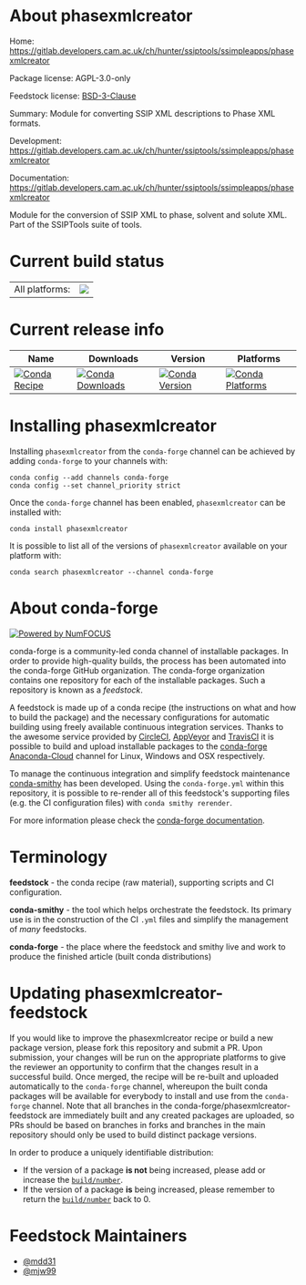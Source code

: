 About phasexmlcreator
=====================

Home: https://gitlab.developers.cam.ac.uk/ch/hunter/ssiptools/ssimpleapps/phasexmlcreator

Package license: AGPL-3.0-only

Feedstock license: [BSD-3-Clause](https://github.com/conda-forge/phasexmlcreator-feedstock/blob/master/LICENSE.txt)

Summary: Module for converting SSIP XML descriptions to Phase XML formats.

Development: https://gitlab.developers.cam.ac.uk/ch/hunter/ssiptools/ssimpleapps/phasexmlcreator

Documentation: https://gitlab.developers.cam.ac.uk/ch/hunter/ssiptools/ssimpleapps/phasexmlcreator

Module for the conversion of SSIP XML to phase, solvent and solute XML.
Part of the SSIPTools suite of tools.


Current build status
====================


<table><tr><td>All platforms:</td>
    <td>
      <a href="https://dev.azure.com/conda-forge/feedstock-builds/_build/latest?definitionId=14130&branchName=master">
        <img src="https://dev.azure.com/conda-forge/feedstock-builds/_apis/build/status/phasexmlcreator-feedstock?branchName=master">
      </a>
    </td>
  </tr>
</table>

Current release info
====================

| Name | Downloads | Version | Platforms |
| --- | --- | --- | --- |
| [![Conda Recipe](https://img.shields.io/badge/recipe-phasexmlcreator-green.svg)](https://anaconda.org/conda-forge/phasexmlcreator) | [![Conda Downloads](https://img.shields.io/conda/dn/conda-forge/phasexmlcreator.svg)](https://anaconda.org/conda-forge/phasexmlcreator) | [![Conda Version](https://img.shields.io/conda/vn/conda-forge/phasexmlcreator.svg)](https://anaconda.org/conda-forge/phasexmlcreator) | [![Conda Platforms](https://img.shields.io/conda/pn/conda-forge/phasexmlcreator.svg)](https://anaconda.org/conda-forge/phasexmlcreator) |

Installing phasexmlcreator
==========================

Installing `phasexmlcreator` from the `conda-forge` channel can be achieved by adding `conda-forge` to your channels with:

```
conda config --add channels conda-forge
conda config --set channel_priority strict
```

Once the `conda-forge` channel has been enabled, `phasexmlcreator` can be installed with:

```
conda install phasexmlcreator
```

It is possible to list all of the versions of `phasexmlcreator` available on your platform with:

```
conda search phasexmlcreator --channel conda-forge
```


About conda-forge
=================

[![Powered by NumFOCUS](https://img.shields.io/badge/powered%20by-NumFOCUS-orange.svg?style=flat&colorA=E1523D&colorB=007D8A)](http://numfocus.org)

conda-forge is a community-led conda channel of installable packages.
In order to provide high-quality builds, the process has been automated into the
conda-forge GitHub organization. The conda-forge organization contains one repository
for each of the installable packages. Such a repository is known as a *feedstock*.

A feedstock is made up of a conda recipe (the instructions on what and how to build
the package) and the necessary configurations for automatic building using freely
available continuous integration services. Thanks to the awesome service provided by
[CircleCI](https://circleci.com/), [AppVeyor](https://www.appveyor.com/)
and [TravisCI](https://travis-ci.com/) it is possible to build and upload installable
packages to the [conda-forge](https://anaconda.org/conda-forge)
[Anaconda-Cloud](https://anaconda.org/) channel for Linux, Windows and OSX respectively.

To manage the continuous integration and simplify feedstock maintenance
[conda-smithy](https://github.com/conda-forge/conda-smithy) has been developed.
Using the ``conda-forge.yml`` within this repository, it is possible to re-render all of
this feedstock's supporting files (e.g. the CI configuration files) with ``conda smithy rerender``.

For more information please check the [conda-forge documentation](https://conda-forge.org/docs/).

Terminology
===========

**feedstock** - the conda recipe (raw material), supporting scripts and CI configuration.

**conda-smithy** - the tool which helps orchestrate the feedstock.
                   Its primary use is in the construction of the CI ``.yml`` files
                   and simplify the management of *many* feedstocks.

**conda-forge** - the place where the feedstock and smithy live and work to
                  produce the finished article (built conda distributions)


Updating phasexmlcreator-feedstock
==================================

If you would like to improve the phasexmlcreator recipe or build a new
package version, please fork this repository and submit a PR. Upon submission,
your changes will be run on the appropriate platforms to give the reviewer an
opportunity to confirm that the changes result in a successful build. Once
merged, the recipe will be re-built and uploaded automatically to the
`conda-forge` channel, whereupon the built conda packages will be available for
everybody to install and use from the `conda-forge` channel.
Note that all branches in the conda-forge/phasexmlcreator-feedstock are
immediately built and any created packages are uploaded, so PRs should be based
on branches in forks and branches in the main repository should only be used to
build distinct package versions.

In order to produce a uniquely identifiable distribution:
 * If the version of a package **is not** being increased, please add or increase
   the [``build/number``](https://docs.conda.io/projects/conda-build/en/latest/resources/define-metadata.html#build-number-and-string).
 * If the version of a package **is** being increased, please remember to return
   the [``build/number``](https://docs.conda.io/projects/conda-build/en/latest/resources/define-metadata.html#build-number-and-string)
   back to 0.

Feedstock Maintainers
=====================

* [@mdd31](https://github.com/mdd31/)
* [@mjw99](https://github.com/mjw99/)

